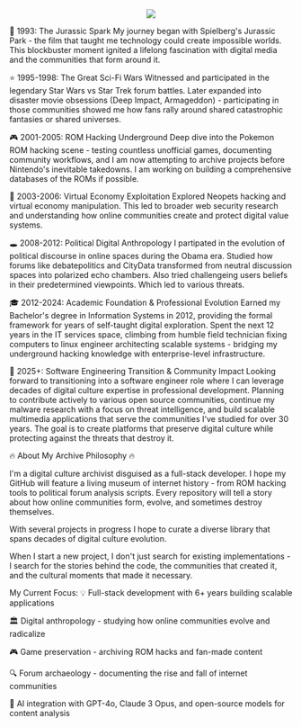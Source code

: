 <div align="center">
  <img src="https://readme-typing-svg.herokuapp.com/?lines=~$%20whoami;jjf3;~$%20cat%20about.txt;Digital%20Archivist%20%26%20Code%20Curator;~$%20ls%20skills/;bash%20Python%20React%20Node.js;~$%20history%20%7C%20head;1993:%20First%20digital%20memory;2001:%20ROM%20hacking%20era;2003:%20Neopets%20hacking%20phase;2008:%20Political%20forums;2012:%20Malware%20research;2025:%20Building%20scalable%20media%20apps;~$%20_&font=mono&color=00ff88&background=1e1e1e&center=true&width=500&height=350&duration=3000&pause=1000">
</div>

🦕 1993: The Jurassic Spark
My journey began with Spielberg's Jurassic Park - the film that taught me technology could create impossible worlds. This blockbuster moment ignited a lifelong fascination with digital media and the communities that form around it.

⭐ 1995-1998: The Great Sci-Fi Wars
Witnessed and participated in the legendary Star Wars vs Star Trek forum battles. Later expanded into disaster movie obsessions (Deep Impact, Armageddon) - participating in those communities showed me how fans rally around shared catastrophic fantasies or shared universes. 

🎮 2001-2005: ROM Hacking Underground
Deep dive into the Pokemon ROM hacking scene - testing countless unofficial games, documenting community workflows, and I am now attempting to archive projects before Nintendo's inevitable takedowns. I am working on building a comprehensive databases of the ROMs if possible.

🐾 2003-2006: Virtual Economy Exploitation
Explored Neopets hacking and virtual economy manipulation. This led to broader web security research and understanding how online communities create and protect digital value systems.

🕳️ 2008-2012: Political Digital Anthropology
I partipated in the evolution of political discourse in online spaces during the Obama era. Studied how forums like debatepolitics and CityData transformed from neutral discussion spaces into polarized echo chambers. Also tried challengeing users beliefs in their predetermined viewpoints. Which led to various threats. 

🎓 2012-2024: Academic Foundation & Professional Evolution Earned my Bachelor's degree in Information Systems in 2012, providing the formal framework for years of self-taught digital exploration. Spent the next 12 years in the IT services space, climbing from humble field technician fixing computers to linux engineer architecting scalable systems - bridging my underground hacking knowledge with enterprise-level infrastructure.

🚀 2025+: Software Engineering Transition & Community Impact Looking forward to transitioning into a software engineer role where I can leverage decades of digital culture expertise in professional development. Planning to contribute actively to various open source communities, continue my malware research with a focus on threat intelligence, and build scalable multimedia applications that serve the communities I've studied for over 30 years. The goal is to create platforms that preserve digital culture while protecting against the threats that destroy it.


🔥 About My Archive Philosophy 🔥

I'm a digital culture archivist disguised as a full-stack developer. I hope my GitHub will feature a living museum of internet history - from ROM hacking tools to political forum analysis scripts. Every repository will tell a story about how online communities form, evolve, and sometimes destroy themselves.

With several projects in progress I hope to curate a diverse library that spans decades of digital culture evolution. 

When I start a new project, I don't just search for existing implementations - I search for the stories behind the code, the communities that created it, and the cultural moments that made it necessary.

My Current Focus:
💡 Full-stack development with 6+ years building scalable applications

🏛️ Digital anthropology - studying how online communities evolve and radicalize

🎮 Game preservation - archiving ROM hacks and fan-made content

🔍 Forum archaeology - documenting the rise and fall of internet communities

🤖 AI integration with GPT-4o, Claude 3 Opus, and open-source models for content analysis
